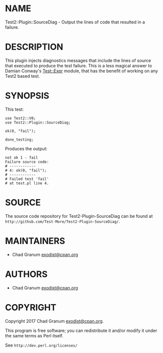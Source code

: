 # NAME

Test2::Plugin::SourceDiag - Output the lines of code that resulted in a
failure.

# DESCRIPTION

This plugin injects diagnostics messages that include the lines of source that
executed to produce the test failure. This is a less magical answer to Damian
Conway's [Test::Expr](https://metacpan.org/pod/Test::Expr) module, that has the benefit of working on any Test2
based test.

# SYNOPSIS

This test:

    use Test2::V0;
    use Test2::Plugin::SourceDiag;

    ok(0, "fail");

    done_testing;

Produces the output:

    not ok 1 - fail
    Failure source code:
    # ------------
    # 4: ok(0, "fail");
    # ------------
    # Failed test 'fail'
    # at test.pl line 4.

# SOURCE

The source code repository for Test2-Plugin-SourceDiag can be found at
`http://github.com/Test-More/Test2-Plugin-SourceDiag/`.

# MAINTAINERS

- Chad Granum <exodist@cpan.org>

# AUTHORS

- Chad Granum <exodist@cpan.org>

# COPYRIGHT

Copyright 2017 Chad Granum <exodist@cpan.org>.

This program is free software; you can redistribute it and/or
modify it under the same terms as Perl itself.

See `http://dev.perl.org/licenses/`
